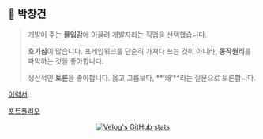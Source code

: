 ## 👋 박창건

> 개발이 주는 **몰입감**에 이끌려 개발자라는 직업을 선택했습니다.
>
>  **호기심**이 많습니다. 프레임워크를 단순히 가져다 쓰는 것이 아니라, **동작원리**를 파악하는 것을 좋아합니다.
>
> 생산적인 **토론**을 좋아합니다. 옳고 그름보다, **‘왜’**라는 질문으로 토론합니다.



[이력서 ](https://diagnostic-pot-c36.notion.site/5a2f17995ece4926802070d245b0338b)

[포트폴리오](https://diagnostic-pot-c36.notion.site/portfolio-5f5c5d50919c413d9b173fd7b0358399) 



<div align="center" style="text-align:center">

[![Velog's GitHub stats](https://velog-readme-stats.vercel.app/api?name=pcg0527)](https://velog.io/@pcg0527/%EB%A6%AC%EC%95%A1%ED%8A%B8%EC%99%80-%ED%81%B4%EB%A1%9C%EC%A0%80-2)
